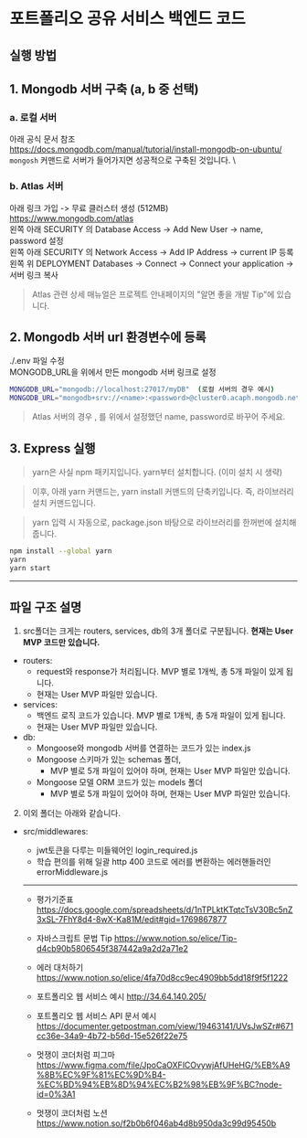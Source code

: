# 포트폴리오 공유 서비스 백엔드 코드

## 실행 방법

## 1. Mongodb 서버 구축 (a, b 중 선택)

### a. 로컬 서버

아래 공식 문서 참조 \
https://docs.mongodb.com/manual/tutorial/install-mongodb-on-ubuntu/ \
`mongosh` 커맨드로 서버가 들어가지면 성공적으로 구축된 것입니다. \

### b. Atlas 서버

아래 링크 가입 -> 무료 클러스터 생성 (512MB) \
https://www.mongodb.com/atlas \
왼쪽 아래 SECURITY 의 Database Access -> Add New User -> name, password 설정 \
왼쪽 아래 SECURITY 의 Network Access -> Add IP Address -> current IP 등록 \
왼쪽 위 DEPLOYMENT Databases -> Connect -> Connect your application -> 서버 링크 복사

> Atlas 관련 상세 매뉴얼은 프로젝트 안내페이지의 "알면 좋을 개발 Tip"에 있습니다.

## 2. Mongodb 서버 url 환경변수에 등록

./.env 파일 수정 \
MONGODB_URL을 위에서 만든 mongodb 서버 링크로 설정

```bash
MONGODB_URL="mongodb://localhost:27017/myDB"  (로컬 서버의 경우 예시)
MONGODB_URL="mongodb+srv://<name>:<password>@cluster0.acaph.mongodb.net/myDB?retryWrites=true&w=majority" (Atlas 서버의 경우 예시)
```

> Atlas 서버의 경우 <name>, <password>를 위에서 설정했던 name, password로 바꾸어 주세요.

## 3. Express 실행

> yarn은 사실 npm 패키지입니다. yarn부터 설치합니다. (이미 설치 시 생략)

> 이후, 아래 yarn 커맨드는, yarn install 커맨드의 단축키입니다. 즉, 라이브러리 설치 커맨드입니다.

> yarn 입력 시 자동으로, package.json 바탕으로 라이브러리를 한꺼번에 설치해 줍니다.

```bash
npm install --global yarn
yarn
yarn start
```

<hr />

## 파일 구조 설명

1. src폴더는 크게는 routers, services, db의 3개 폴더로 구분됩니다.
**현재는 User MVP 코드만 있습니다.**

- routers:
  - request와 response가 처리됩니다. MVP 별로 1개씩, 총 5개 파일이 있게 됩니다.
  - 현재는 User MVP 파일만 있습니다.
- services:
  - 백엔드 로직 코드가 있습니다. MVP 별로 1개씩, 총 5개 파일이 있게 됩니다.
  - 현재는 User MVP 파일만 있습니다.
- db:
  - Mongoose와 mongodb 서버를 연결하는 코드가 있는 index.js
  - Mongoose 스키마가 있는 schemas 폴더,
    - MVP 별로 5개 파일이 있어야 하며, 현재는 User MVP 파일만 있습니다.
  - Mongoose 모델 ORM 코드가 있는 models 폴더
    - MVP 별로 5개 파일이 있어야 하며, 현재는 User MVP 파일만 있습니다.

2. 이외 폴더는 아래와 같습니다.

- src/middlewares:
  - jwt토큰을 다루는 미들웨어인 login_required.js
  - 학습 편의를 위해 일괄 http 400 코드로 에러를 변환하는 에러핸들러인 errorMiddleware.js


  --------------------------------------------------------------
  - 평가기준표
  https://docs.google.com/spreadsheets/d/1nTPLktKTqtcTsV30Bc5nZ3xSL-7FhY8d4-8wX-Ka81M/edit#gid=1769867877

  - 자바스크립트 문법 Tip
  https://www.notion.so/elice/Tip-d4cb90b5806545f387442a9a2d2a71e2

  - 에러 대처하기
  https://www.notion.so/elice/4fa70d8cc9ec4909bb5dd18f9f5f1222

  - 포트폴리오 웹 서비스 예시
  http://34.64.140.205/

  - 포트폴리오 웹 서비스 API 문서 예시
  https://documenter.getpostman.com/view/19463141/UVsJwSZr#671cc36e-34a9-4b72-b56d-15e526f22e75

  - 멋쟁이 코더처럼 피그마
  https://www.figma.com/file/JpoCaOXFlCOvywjAfUHeHG/%EB%A9%8B%EC%9F%81%EC%9D%B4-%EC%BD%94%EB%8D%94%EC%B2%98%EB%9F%BC?node-id=0%3A1

  - 멋쟁이 코더처럼 노션
  https://www.notion.so/f2b0b6f046ab4d8b950da3c99d95450b
